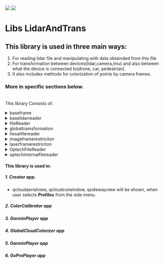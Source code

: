 <!-- PROJECT LOGO -->
<br />
<div align="left">
<img src="https://github.com/dekdekan/lidaretto-desktop/blob/completeRefactor_change_cuts/README_images/logo_black.svg#gh-light-mode-only">
<img src="https://github.com/dekdekan/lidaretto-desktop/blob/completeRefactor_change_cuts/README_images/logo_white.svg#gh-dark-mode-only">
</div>
  <h1 align="left">Libs LidarAndTrans</h1>

## This library is used in three main ways: 
1. For reading lidar file and manipulating with data obtainded from this file
2. For transformation between devices(lidar,camera,imu) and also between  what the device is connected to(drone, car, pedestrian).
3. It also includes methods for colorization of points by camera frames.<br />
### More in specific sections below. <br /><br />
This library Consists of:

<!-- //////////////////////////////////////////////////////////////////////////////////////////////////////////////////////////////////////////////////////// -->

<details><summary>baseframe</summary>
<p>

## baseframe is class where we can store lidar frame with points.
We can get some frame/s from lidar file by some file reader of this library(fileReader, hesaifilereader, OptechFileReader, optechinternalfilereader) and manipulate with this frame(points), colorize them and so on.

  
### Getting Started
1. To start, simply create object of this class and then you can use corresponding methods.
2. You can also create and init object of this class by using conscructor:
```js
new BaseFrame();
```
2. To add point to frame use method **addPoint** on object:
  
  
    - `pointtoadd` - point(structure that holds point info, which we can get from lidar file- it is defined in common.h file) that should be added
    - `r ,g, b` - defines a RGB color of point

```js
void BaseFrame::addPoint(basepointinfo &pointtoadd,int r,int g, int b)
```
3. You can also add point by another method **addPoint** on object:
    - `pointtoadd` - point(structure that holds point info, which we can get from lidar file- it is in common.h file) that should be added
    - `recalcRGB` - whether point should be colored according to its intensity

```js
void BaseFrame::addPoint(basepointinfo &pointtoadd, bool recalcRGB)
```
  
---  
  
</p>
</details>


<!-- //////////////////////////////////////////////////////////////////////////////////////////////////////////////////////////////////////////////////////// -->

<details><summary>baselidarreader</summary>
<p>

### baselidarreader is a template for all readers which inherit from this class

 All reader inherited from this class should contain methods:
  
1. Open prepared file:
  
    - `pcapfile` -  name of lidar file

&emsp;&emsp;If given file exists **returns true**, else **returns false**.
```js
int openPreparedFile(std::string pcapfile)
``` 
2. Basic Init of prepared file:
  
    - `pcapfile` -  name of lidar file

&emsp;&emsp;If given file was init **returns number of frames**.
```js
int initFile(std::string pcapfile)
``` 
3. Inits frames data info structure based on the info from lidar file and given transformation:
  
    - `outputData` - holds all frames data info structures, its main output of this method
    - `pcapfile` - lidar file
    - `transformation` - transformation assigned to frames
    - `timeoffset` - timestamp offset
    - `stopcalculating` - disable/enable calculation

&emsp;&emsp;If given file was init **returns size of output data**.
```js
int initFileWithTransformations(std::vector<FrameData> &outputData, std::string pcapfile, std::vector<Transformation> &transformation, int timeoffset, bool *stopcalculating = nullptr)
``` 
4. To set corrections for lidar data:
  
    - `corrections` -  new corrections

```js
void setLaserMeasurementCorrections(std::vector<compensationValues> corrections)
``` 
  
5. To set info about frames- position("index") in lidar file and timestamp of each frame use method:
  
    - `newFrames` -  new info to be assigned

```js
void setFramesIDs(std::vector<FrameFileInfo> newFrames)
``` 
  
  
6. To get some lidar frame use method **getLasFrame** on object:
  
    - `localfile` - lidar file in which the frame will be searched
    - `index` - index of frame, which should be returned
    - `lidToFrame` - lidar transformation
    - `restriction` - restriction to add some points to frame
    - `openedFileID` - openedFileID
    - `colormodel` - colormodel
    - `minIntensityColor` - minimum intensity color
    - `maxIntensityColor` - maximum intensity color

```js
BaseFrame getLasFrame(std::ifstream &localfile,int index,CLidarToFrameTrans *lidToFrame,laserFrameRestrictionBase *restriction,int &openedFileID,int colormodel,double minIntensityColor,double maxIntensityColor);
```

7. To get actual reading position in lidar file use method:
  
```js
uint64_t getactualfilepos();
``` 

8. To get maximum position in lidar file use method:
  
```js
 uint64_t getmaxfilepos();
``` 

9. To get model of lidar use method:
  
```js
int getLaserModelType()
``` 


10. To get id of lines for a preset option call **getUnusedLidarLinesForPresetOption**:
  
    - `pcapfile` -  file

&emsp;&emsp;This output is used for filtering when only some of the laser data are wanted
```js
std::vector<int> getUnusedLidarLinesForPresetOption(LidarLinesPresets whichLines);

---

</p>
</details>

<!-- //////////////////////////////////////////////////////////////////////////////////////////////////////////////////////////////////////////////////////// -->

<details><summary>clidartoframetrans</summary>
<p>

## This class is used for transformation of lidar to IMU based on transformation structures.
  
### Getting Started
1. To generate transformation matrix of lidar data to imu, call constructor of this class:
    - `laserToBodyCalib` - calibration structure of transformation from lidar to imu
    - `laserToBodyTransf` - transformation structure of lidar to imu
    - `lidoffset` - offset of lidar

```js
CLidarToFrameTrans(const Transformation &laserToBodyCalib,const Transformation &laserToBodyTransf,double lidoffset);

```
2. To transform some point from lidar to imu call **rotatePointToFrame** on object of this class:
  
    - `point` - point that should be transformed
  
&emsp;&emsp;It returns **basepointinfo structure**(structure that holds transformed point info-it is defined in common.h file)
```js
basepointinfo rotatePointToFrame(basepointinfo point)
```
 
3. To get lidar to IMU transformation matrix call:
  
```js
Eigen::Affine3f getLidarToImuRotation()
``` 

4. To get lidar offset call:
  
```js
double getLidarRotOffset()
``` 
 
</p>
</details>

<!-- //////////////////////////////////////////////////////////////////////////////////////////////////////////////////////////////////////////////////////// -->
  
<details><summary>fileReader</summary>
<p>

##  This class is used for reading and manipulating with Velodyne lidar data.
  Most of the methods are inherited from baselidarreader class and implemented here.
    
```diff
- see baselidarreader section
```
  You can call all this inherited method on object of this class.
 This is implemented for models VLP-16, Hi-Res and Ultra.
  
### Getting Started
1. Most of the methods are inherited from baselidarreader class.
  
2. To start use constructor of this class:

    - `pcapfile` - lidar file
  
```js
fileReader::fileReader(std::string pcapfile)
```
3. Inherited method **getLaserModelType** for this class returns:
  
    - `0` - when model is VLP16
    - `1` - when model is Ultra
    - `2` - when model is Hi-Res

```js
int getLaserModelType()
```
  
  <br>Another methods of this class:<br>
  
4. To return requested lidar frame in sphere, call:
  
    - `localfile` - lidar file in which the frame will be searched
    - `index` - index of frame, which should be returned
    - `lidToFrame` - lidar transformation to imu
    - `restriction` - restriction to add some points to frame(see laserFrameRestriction section)
    - `videodata` - video data(relation with trajectory and so on)
    - `cap` - video capture
    - `openedFileID` - its used for colorization(it is not used yet)
    - `colormodel` - color model

```js
    BaseFrame getLasSphere(std::ifstream &localfile,int index,CLidarToFrameTrans *lidToFrame,laserFrameRestrictionBase *restriction,VideoInfo &videodata,cv::VideoCapture &cap,int &openedFileID,int colormodel  );

```
 
5. To get completed sphere call:
  
    - `timestamp` - time stamp
    - `spheresize` - size of sphere
    - `lidToFrame` - lidar transformation to imu
    - `restriction` - restriction to add some points to frame(see laserFrameRestriction section)
    - `videodata` - video data(relation with trajectory and so on)
    - `cap` - video capture
    - `openedFileID` - its used for colorization(it is not used yet)
    - `colormodel` - color model

```js
BaseFrame getLasCompleteSphere(int timestamp,int spheresize,CLidarToFrameTrans *lidToFrame,laserFrameRestrictionBase *restriction,VideoInfo &videodata,cv::VideoCapture &cap,int &openedFileID,int colormodel  );

```
  
6. To colorize frame with video from 360 camera call(It is not done yet):
  
    - `frame` - frame that should be colored
    - `videodata` - video data(relation with trajectory and so on)
    - `cap` - video capture
    - `openedFileID` - ID of opened file

```js
    void colorizeFrameWith360video(BaseFrame &frame,VideoInfo &videodata, cv::VideoCapture &cap,int &openedFileID);
```

7. To get number of frames call:

```js
int getNumberOfFrames()
```

8. To get Ids of frames(position of frames in lidar file) call:
  
```js
std::vector<FrameFileInfo> getFramesIDs()
```


9. To check whether file is lidar file of this class:
  
    - `pcapfile` -  file

```js
bool fileReader::isFileThisLidar(std::string pcapfile)
```

10. To calculate and return timestamp offsets from file call:
  
```js
std::vector<long long> calculateTimestampOffset()
```

11. To get ID of transformation based on given timestamp use:
  
    - `pointTimestamp` -  timestamp of point
    - `transformation` -  vector of transformations, where is looking for specific transformation based on timestamp
    - `previousID` -  previous transformation ID

```js
int getTransformationIdFromTimestamp(long long pointTimestamp,const std::vector<Transformation> &transformation,int previousID)
```

</p>
</details>
  
<!-- //////////////////////////////////////////////////////////////////////////////////////////////////////////////////////////////////////////////////////// -->

<details><summary>globaltramsformation</summary>
<p>

## This class is used primarily for two reasons: 
- For transformation of frame(frame points) or camera to global coordinates. Its returns especially frame object(baseframe) - see baseframe section or returns transformation matrixes<br>
- It is also used for colorization of points by camera frames.
Colorization is implemented for camera models Garmin, LabPano and Sony.
  
### First we are getting started with Transformations:
  
1. To start use constructor of this class:

    - `transformation` - lidar file
    - `bodyToVehicle` - transformation structure between IMU and what the imu is attached to(drone, car, pedestrian)
    - `boresighToVehicle` - transformation structure for boresight
    - `iecalibparams` - transformation structure for compensation of bodyToVehicle rotation
    - `restriction` - restriction to add some points into frame(see laserframerestriction section)
    - `offset` - timestamp offset

  
```js
globaltramsformation::globaltramsformation(std::vector<Transformation> *transformation,const Transformation &bodyToVehicle,const Transformation &boresighToVehicle,const Transformation &iecalibparams,laserFrameRestrictionBase *restriction,const int offset)
```
2. To get transformed frame(frame points) in global coordinates use method:

    - `frame` - frame that will be transformed
    - `frameID` - ID of frame
    - `colormode` - color model

- At first, frame is transformed from IMU to what the IMU is attached to(drone, car, pedestrian).
* Then this transformed frame is transformed to global coordinates.
```js
    BaseFrame *transformFrame(BaseFrame &frame,int frameID=0,int colormode=0);
```

3. You can get transformed frame(frame points) in global coordinates also by using method:

    - `frame` - frame that will be transformed
    - `lidarToImuRot` - transformation matrix between lidar and IMU
    - `frameID` - ID of frame
    - `colormode` - color model

- At first, frame is transformed from lidar to IMU.
* Then this transformed frame is transformed from IMU to what the imu is attached to(drone, car, pedestrian).
+ Finally the frame is transformed into global coordinates

```js
    BaseFrame *transformFrame(BaseFrame &frame,Eigen::Affine3f lidarToImuRot, int frameID=0,int colormode=0);
```

4. To get transformed frame(frame points) of given area in global coordinates use:
  
    - `frame` - frame that will be transformed
    - `frameID` - ID of frame
    - `colormode` -color model
    - `areaToCheck` - only frame points in this area will be transformed and returned
  
```js
    BaseFrame *transformFrameToArea(BaseFrame &frame,int frameID,int colormode,ExportAreaUTM areaToCheck);
```
 
5. To get transformed frame(frame points) to what the IMU is attached to(drone, car, pedestrian) use method:
  
    - `frame` - frame that will be transformed

```js
    BaseFrame *transformFrameToVehicle(BaseFrame &frame);
```
  

6. To get ID of transformation structure by given timestamp call:

    - `pointTimestamp` - timestamp based on which is looking for ID

```js
    BaseFrame *transformFrameToVehicle(BaseFrame &frame);
```

7. To obtain transformation structure based on given id use:

    - `id` - id of transformation which should be returned

```js
  Transformation getTransformationStructFromID(double id)
```
  
8. To obtain transformation structure based on given timestamp use:

    - `pointTimestamp` - Based on this timestamp is looking for transformation structure

```js
    Transformation getTransformationStructFromTimestamp(long long pointTimestamp);
```


9. To obtain transformation matrix based on given timestamp call:

    - `pointTimestamp` - timestamp based on which is looking for matrix

```js
    Eigen::Affine3f getTransformationFromTimestamp(long long pointTimestamp);
```


### Camera Transformations

1. To set transformation matrix of camera to what the camera is attached to(drone, car, pedestrian) call:

    - `CameraToVehicle` -  transformation structure of camera to what the camera is attached to(drone, car, pedestrian).
    - `baseRot` -  rotation of camera which ensures that the axes of rotation about the Z axis coincide with the imu
    - `offset` -  camera time offset

```js
    void setCameraToVeh(const Transformation &CameraToVehicle,double baseRot,const double offset);
```

2. To get global transformation matrix of camera for given timestamp use:

    - `time` - transformation is searched  based on this timestamp

```diff
- First you have to set transformation matrix of camera to what the camera is attached to(method setCameraToVeh)
```
```js
    Eigen::Affine3f getCameraTransf(long long time);
```

3. To get inverse global transformation matrix of camera for given timestamp use:

    - `time` - transformation is searched  based on this timestamp

```diff
- First you have to set transformation matrix of camera to what the camera is attached to(method setCameraToVeh)
```
```js
    Eigen::Affine3f getInverseCameraTransf(long long time);
```

4. To get inverse global transformation matrix of camera based on given global transformation use:

    - `globaltr` - global transformation structure

```diff
- First you have to set transformation matrix of camera to what the camera is attached to(method setCameraToVeh)
```
```js
    Eigen::Affine3f getInverseCameraTransf(Transformation globaltr);
```

5. To get inverse global transformation matrix of camera you can use also :

    - `globaltr` - global transformation structure
    - `CameraToVehicle` - transformation structure of camera to what the camera is attached to(drone, car, pedestrian...)

```js
    Eigen::Affine3f getInverseCameraTransf(Transformation globaltr,Transformation CameraToVehicle);

```

### Colorization of points by camera frames:
  
  






---  
</p>
</details>

<!-- //////////////////////////////////////////////////////////////////////////////////////////////////////////////////////////////////////////////////////// -->

<details><summary>hesaifilereader</summary>
<p>

##  This class is used for reading and manipulating with Hesai lidar data.
  Most of the methods are inherited from baselidarreader class and implemented here.
    
```diff
- see baselidarreader section
```
  You can call all this inherited method on object of this class.
  This is implemented for models XT-32, XT-16 and XT32M2.
  
### Getting Started
1. Most of the methods are inherited from baselidarreader class.
  
2. To start use constructor of this class and create object:

    - `pcapfile` - lidar file
  
```js
HesaiFileReader::HesaiFileReader(std::string pcapfile)
```
3. Inherited method **getLaserModelType** for this class returns:
  
    - `0` - when model is XT32
    - `1` - when model is xt16
    - `2` - when model is xt32m2x

```js
int getLaserModelType()
```
  
  <br>Another methods of this class:<br>
  
  
4. To colorize frame with video from 360 camera call(It is not done yet):
  
    - `frame` - frame that should be colored
    - `videodata` - video data(relation with trajectory and so on)
    - `cap` - video capture
    - `openedFileID` - ID of opened file

```js
    void colorizeFrameWith360video(BaseFrame &frame,VideoInfo &videodata, cv::VideoCapture &cap,int &openedFileID);
```

5. To get number of frames call:

```js
int getNumberOfFrames()
```

6. To get Ids of frames(position of frames in lidar file) call:
  
```js
std::vector<FrameFileInfo> getFramesIDs()
```


7. To check whether file is lidar file of this class:
  
    - `pcapfile` -  file

```js
bool fileReader::isFileThisLidar(std::string pcapfile)
```

8. To get ID of transformation based on given timestamp use:
  
    - `pointTimestamp` -  timestamp of point
    - `transformation` -  vector of transformations, where is looking for specific transformation based on timestamp
    - `previousID` -  previous transformation ID

```js
int getTransformationIdFromTimestamp(long long pointTimestamp,const std::vector<Transformation> &transformation,int previousID)
```

---  
</p>
</details>


<!-- //////////////////////////////////////////////////////////////////////////////////////////////////////////////////////////////////////////////////////// -->

<details><summary>imageframerestriciton</summary>
<p>

## imageframerestriciton is the class that manages filtering image parts for colorization.
Filters are stored in registry and each filter can have multiple zones.
Filters are defined as polygones where if a points falls into, it shouldnt be colored by this pixel.
```diff
- Please make sure, your application has correctly set OrganizationName and ApplicationName. Otherwise you wont find any filters.
```

The structure of registry entry is:<br> <br>HKEY_CURRENT_USER/SOFTWARE/ORGANIZATION_NAME/APPLICATION_NAME/image_restriction_zones/ID
<br><br> Each image_restriction_zones entry has a name and an array of regions, each region has an array of points defined as x,y pairs, each in range<0,1>

### Getting Started
1. To start use constructor of this class and create object:
  
```js
imageFrameRestriction::imageFrameRestriction()
```
2. To load some filter from registry by given name call:

     - `filtername` - name of filter to be loaded, if not existing or "" filter is created empty
```js
void loadFilter(std::string filtername)
```  

3. To load some filter from registry by given id call:

     - `filterid` - id of filter to be loaded, if not existing or less than 0, filter is created empty
```js
void loadFilter(int filterid)
```  

4. To check whether point is in filter zone and should be filtered call:
     - `x` - x coordinate of point
     - `y` - y coordinate of point
     
&emsp;&emsp;It **returns true** when point is in filter zone, else **return false**
```js
bool isPointInZone(double x, double y)
```  



---  
  
</p>
</details>
  
  
  <!-- //////////////////////////////////////////////////////////////////////////////////////////////////////////////////////////////////////////////////////// -->

<details><summary>laserframerestriciton</summary>
<p>

## laserframerestriciton is the class that defines restrictions to add point into frame.
Filters are stored in registry.

```diff
- Please make sure, your application has correctly set OrganizationName and ApplicationName. Otherwise you wont find any filters.
```

The structure of registry entry is:<br> <br>HKEY_CURRENT_USER/SOFTWARE/ORGANIZATION_NAME/APPLICATION_NAME/filters/ID

<br><br> Each filters entry has a name and an array of regions.

### Getting Started
1. To start use constructor of this class and create object:
  
```js
laserFrameRestrictionBase::laserFrameRestrictionBase()
```

or

     - `lidtrans` - lidar transformation to body data(see clidartoframetrans section)
```js
laserFrameRestrictionBase::laserFrameRestrictionBase(CLidarToFrameTrans *lidtrans)
```

or

     - `whichRestrictions` - id of filter that will be used
     - `lidtrans` - lidar transformation to body data(see clidartoframetrans section)


```js
laserFrameRestrictionBase::laserFrameRestrictionBase(int whichRestrictions, CLidarToFrameTrans *lidtrans)
```

2. To determine if point is in laser limits and inside the defined region use:
   
     - `point` - point(structure that holds point info, which we can get from lidar file- it is defined in common.h file) which is observed

&emsp;&emsp;It **returns true** when point is in ranges, else **return false** - it should be filtered

```js
bool pointInRange(basepointinfo point)
```





---  
  
</p>
</details>
  
  
  <!-- //////////////////////////////////////////////////////////////////////////////////////////////////////////////////////////////////////////////////////// -->

<details><summary>OptechFileReader</summary>
<p>

##  This class is used for reading and manipulating with Optech lidar data.
  Most of the methods are inherited from baselidarreader class and implemented here.
    
```diff
- see baselidarreader section
```
  You can call all this inherited method on object of this class.
  This is implemented for model CL-360
  
### Getting Started
1. Most of the methods are inherited from baselidarreader class.
  
2. To start use constructor of this class:
  
```js
OptechFileReader::OptechFileReader()
```
2. Inherited method **getLaserModelType** for this class returns:

    - `1` - when model is CL-360

```js
int getLaserModelType()
```
  
  <br>Another methods of this class:<br>
  

3. To get Ids of frames(position of frames in lidar file) call:
  
```js
std::vector<FrameFileInfo> getFramesIDs()
```


4. To check whether file is lidar file of this class:
  
    - `pcapfile` -  file

```js
bool fileReader::isFileThisLidar(std::string pcapfile)
```

5. To get ID of transformation based on given timestamp use:
  
    - `pointTimestamp` -  timestamp of point
    - `transformation` -  vector of transformations, where is looking for specific transformation based on timestamp
    - `previousID` -  previous transformation ID

```js
int getTransformationIdFromTimestamp(long long pointTimestamp,const std::vector<Transformation> &transformation,int previousID)
```

---  
  
</p>
</details>
  
  
  <!-- //////////////////////////////////////////////////////////////////////////////////////////////////////////////////////////////////////////////////////// -->

<details><summary>optechinternalfilereader</summary>
<p>

##  This clss is used for reading and manipulating with Optech lidar data, specifically stored on internal disk. 
 These data are in
 specific format. For manipulating with these data in this class, it is
 necessary to change the internal data format to our format. This is done using
 app InternalOptechToCreatorOptechModificator.
 This class inherited methods from baselidarreader class.
    
```diff
- see baselidarreader section
```
  You can call all this inherited method on object of this class.
  This is implemented for model CL-360
  
### Getting Started
1. Most of the methods are inherited from baselidarreader class.
  
2. To start use constructor of this class:
  
```js
OptechInternalFileReader::OptechInternalFileReader()
```
2. Inherited method **getLaserModelType** for this class returns:

    - `1` - when model is CL-360

```js
int getLaserModelType()
```
  
  <br>Another methods of this class:<br>
  

3. To get Ids of frames(position of frames in lidar file) call:
  
```js
std::vector<FrameFileInfo> getFramesIDs()
```


4. To check whether file is lidar file of this class:
  
    - `pcapfile` -  file

```js
bool fileReader::isFileThisLidar(std::string pcapfile)
```

5. To get ID of transformation based on given timestamp use:
  
    - `pointTimestamp` -  timestamp of point
    - `transformation` -  vector of transformations, where is looking for specific transformation based on timestamp
    - `previousID` -  previous transformation ID

```js
int getTransformationIdFromTimestamp(long long pointTimestamp,const std::vector<Transformation> &transformation,int previousID)
```

  
---  
  
</p>
</details>
 
<!-- //////////////////////////////////////////////////////////////////////////////////////////////////////////////////////////////////////////////////////// -->


#### This library is used in:
##### 1. Creator app. 
-   qcloudaerialview, qcloudcutwindow, qsidewayview will be shown, when user selects **Profiles** from the side menu.
  
##### 2. ColorCalibrator app
##### 3. GarminPlayer app
##### 4. GlobalCloudColorizer app
##### 5. GarminPlayer app
##### 6. GoProPlayer app

<script src="https://unpkg.com/babel-standalone@6/babel.min.js"></script>
<script src="https://unpkg.com/react@15.6.1/dist/react.min.js"></script>
<script src="https://unpkg.com/react-dom@15.6.1/dist/react-dom.min.js"></script>

